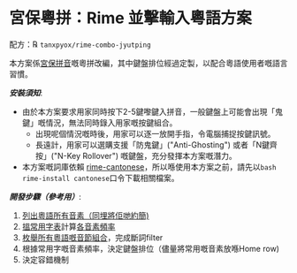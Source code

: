 # 宮保粵拼：Rime 並擊輸入粵語方案

配方：℞ `tanxpyox/rime-combo-jyutping`

本方案係[宮保拼音](https://github.com/rime/rime-combo-pinyin)嘅粵拼改編，其中鍵盤排位經過定製，以配合粵語使用者嘅語言習慣。

***安裝須知***:
* 由於本方案要求用家同時按下2-5鍵嚟鍵入拼音，一般鍵盤上可能會出現「鬼鍵」嘅情況，無法同時錄入用家嘅按鍵組合。
  * 出現呢個情況嘅時後，用家可以逐一放開手指，令電腦捕捉按鍵訊號。
  * 長遠計，用家可以選購支援「防鬼鍵」("Anti-Ghosting") 或者「N鍵齊按」("N-Key Rollover") 嘅鍵盤，充分發揮本方案嘅潛力。
* 本方案嘅詞庫依賴 [rime-cantonese](https://github.com/rime/rime-cantonese)，所以喺使用本方案之前，請先以`bash rime-install cantonese`口令下載相關檔案。

***開發步驟（參考用）***:
1. [列出粵語所有音素（同埋將佢哋約簡)](https://github.com/tanxpyox/rime-combo-jyutping/wiki/%E7%B2%B5%E8%AA%9E%E9%9F%B3%E7%B4%A0%E8%80%83%E5%AF%9F)
2. [搵常用字表](https://github.com/tanxpyox/rime-combo-jyutping/blob/fq-calc/out.txt)計算[各音素頻率](https://github.com/tanxpyox/rime-combo-jyutping/wiki/2000%E5%B8%B8%E7%94%A8%E5%AD%97%E9%9F%B3%E7%B4%A0%E7%B5%B1%E8%A8%88)
3. [枚舉所有粵語嘅音節組合](https://github.com/tanxpyox/rime-combo-jyutping/wiki/%E7%B2%B5%E8%AA%9E%E9%9F%B3%E7%AF%80%E6%9E%9A%E8%88%89)，完成斷詞filter
4. 根據常用字嘅音素頻率，決定鍵盤排位（儘量將常用嘅音素放喺Home row)
5. 決定容錯機制
